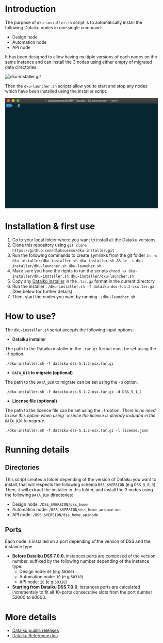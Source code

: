 # Introduction
The purpose of `dku-installer.sh` script is to automatically install the following Dataiku nodes in one single command:
- Design node
- Automation node
- API node

It has been designed to allow having multiple versions of each nodes on the same instance and can install the 3 nodes using either empty of migrated data directories.

![dku-installer.gif](./img/dku-installer.gif)

Then the `dku-launcher.sh` scripts allow you to start and stop any nodes which have been installed using the installer script.

![dku-launcher.gif](./img/dku-launcher.gif)

# Installation & first use
1. Go to your local folder where you want to install all the Dataiku versions.
2. Clone this repository using `git clone https://github.com/dlabouesse/dku-installer.git`
3. Run the following commands to create symlinks from the git folder `ln -s dku-installer/dku-installer.sh dku-installer.sh && ln -s dku-installer/dku-launcher.sh dku-launcher.sh`
4. Make sure you have the rights to run the scripts `chmod +x dku-installer/dku-installer.sh dku-installer/dku-launcher.sh`
5. Copy any [Dataiku installer](https://downloads.dataiku.com/public/dss/) in the `.tar.gz` format in the current directory
6. Run the installer `./dku-installer.sh -f dataiku-dss-5.1.2-osx.tar.gz` (See below for further details)
7. Then, start the nodes you want by running `./dku-launcher.sh`

# How to use?
The `dku-installer.sh` script accepts the following input options:
- **Dataiku installer**

The path to the Dataiku installer in the `.tar.gz` format must be set using the `-f` option.

`./dku-installer.sh -f dataiku-dss-5.1.2-osx.tar.gz`

- **`DATA_DIR` to migrate (optional)**

The path to the `DATA_DIR` to migrate can be set using the `-d` option.

`./dku-installer.sh -f dataiku-dss-5.1.2-osx.tar.gz -d DSS_5_1_1`

- **License file (optional)**

The path to the licence file can be set using the `-l` option.
*There is no need to use this option when using `-d` since the license is already included in the `DATA_DIR` to migrate.*

`./dku-installer.sh -f dataiku-dss-5.1.2-osx.tar.gz -l license.json`

# Running details
## Directories
This script creates a folder depending of the version of Dataiku you want to install, that will respects the following schema `DSS_$VERSION` (e.g `DSS_5_0_3`).
Then, it will extract the installer in this folder, and install the 3 nodes using the following `DATA_DIR` directories:
- Design node: `/DSS_$VERSION/dss_home`
- Automation node: `/DSS_$VERSION/dss_home_automation`
- API node: `/DSS_$VERSION/dss_home_apinode`

## Ports
Each node is installed on a port depending of the version of DSS and the instance type.

- **Before Dataiku DSS 7.0.0**, instances ports are composed of the version number, suffixed by the following number depending of the instance type:
    - Design node: `00` (e.g `50300`)
    - Automation node: `10` (e.g `50310`)
    - API node: `20` (e.g `50320`)
- **Starting from Dataiku DSS 7.0.0**, instances ports are calculated incrementaly to fit all 10-ports consecutive slots from the port number 52000 to 60000.

# More details
- [Dataiku public releases](https://downloads.dataiku.com/public/dss/)
- [Dataiku Reference doc](https://doc.dataiku.com/dss/latest/index.html)